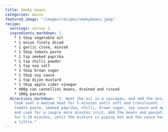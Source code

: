 ```yaml
---
title: Smoky beans
categories: mains
featured_image: "/images/recipes/smokybeans.jpeg"
recipe:
  servings: serves 2
  ingredients_markdown: |-
    * 1 tbsp vegetable oil
    * ½ onion finely diced
    * 1 garlic clove, minced
    * 1 tbsp tomato paste
    * 1 tsp smoked paprika
    * ¼ tsp chilli powder
    * ¼ tsp sea salt
    * 1 tbsp brown sugar
    * 1 tbsp soy sauce
    * 1 tsp dijon mustard
    * 1 tbsp apple cider vinegar
    * 400g can cannellini beans, drained and rinsed
    * 100g passata
  directions_markdown: "1. Heat the oil in a saucepan, and add the onion and garlic.
    Cook over a medium heat for 5 minutes until soft and translucent. \n\n1. Add the
    tomato paste, smoked paprika, chilli, brown sugar, soy sauce and apple cider vinegar,
    and cook for a couple more minutes.\n\n1. Add the beans and passata, and simmer
    for 5-10 minutes, until the mixture is piping hot and the sauce has thickened
    a little."
---
```


